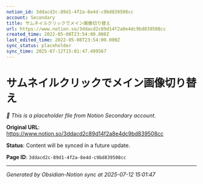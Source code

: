 ```yaml
---
notion_id: 3ddacd2c-89d1-4f2a-8e4d-c9bd839508cc
account: Secondary
title: サムネイルクリックでメイン画像切り替え
url: https://www.notion.so/3ddacd2c89d14f2a8e4dc9bd839508cc
created_time: 2022-05-08T23:54:00.000Z
last_edited_time: 2022-05-08T23:54:00.000Z
sync_status: placeholder
sync_time: 2025-07-12T15:01:47.499567
---
```


# サムネイルクリックでメイン画像切り替え

*🔄 This is a placeholder file from Notion Secondary account.*

**Original URL**: https://www.notion.so/3ddacd2c89d14f2a8e4dc9bd839508cc

**Status**: Content will be synced in a future update.

**Page ID**: `3ddacd2c-89d1-4f2a-8e4d-c9bd839508cc`

---

*Generated by Obsidian-Notion sync at 2025-07-12 15:01:47*
